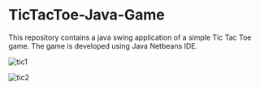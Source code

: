 # TicTacToe-Java-Game
This repository contains a java swing application of a simple Tic Tac Toe game. The game is developed using Java Netbeans IDE.

![tic1](https://cloud.githubusercontent.com/assets/11054880/21535991/d3542b36-cda2-11e6-98c7-1e174fd4c6b9.png)


![tic2](https://cloud.githubusercontent.com/assets/11054880/21535992/d3d07b82-cda2-11e6-89eb-66ac6764f327.png)

